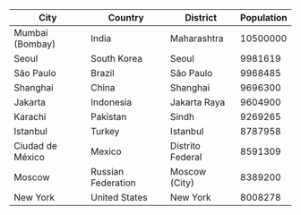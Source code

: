 | City | Country | District | Population |
| --- | --- | --- | --- |
| Mumbai (Bombay) | India | Maharashtra | 10500000 |
| Seoul | South Korea | Seoul | 9981619 |
| São Paulo | Brazil | São Paulo | 9968485 |
| Shanghai | China | Shanghai | 9696300 |
| Jakarta | Indonesia | Jakarta Raya | 9604900 |
| Karachi | Pakistan | Sindh | 9269265 |
| Istanbul | Turkey | Istanbul | 8787958 |
| Ciudad de México | Mexico | Distrito Federal | 8591309 |
| Moscow | Russian Federation | Moscow (City) | 8389200 |
| New York | United States | New York | 8008278 |
